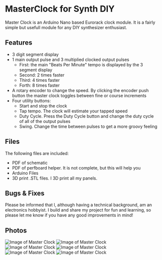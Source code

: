 # MasterClock for Synth DIY
Master Clock is an Arduino Nano based Eurorack clock module. It is a fairly simple but usefull module for any DIY synthesizer enthusiast.
## Features
- 3 digit segment display
- 1 main output pulse and 3 multiplied clocked output pulses
  - First: the main "Beats Per Minute" tempo is displayed by the 3 segment display
  - Second: 2 times faster
  - Third: 4 times faster
  - Forth: 8 times faster
- A rotary encoder to change the speed. By clicking the encoder push button the master clock toggles between fine or course increments
- Four utility buttons:
  - Start and stop the clock
  - Tap tempo. The clock will estimate your tapped speed
  - Duty Cycle. Press the Duty Cycle button and change the duty cycle of all of the output pulses
  - Swing. Change the time between pulses to get a more groovy feeling
## Files
The following files are included:
- PDF of schematic
- PDF of perfboard helper. It is not complete, but this will help you
- Arduino Files
- 3D print .STL files. I 3D print all my panels.
## Bugs & Fixes
Please be informed that I, although having a technical background, am an electronics hobbyist. I build and share my project for fun and learning, so please let me know if you have any good improvements in mind!
## Photos
![Image of Master Clock](http://www.looklook.tv/images/master_1.jpg)
![Image of Master Clock](http://www.looklook.tv/images/master_2.jpg)
![Image of Master Clock](http://www.looklook.tv/images/master_3.jpg)
![Image of Master Clock](http://www.looklook.tv/images/master_4.jpg)
![Image of Master Clock](http://www.looklook.tv/images/master_5.jpg)
![Image of Master Clock](http://www.looklook.tv/images/master_6.jpg)
  
  
  
